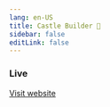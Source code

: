 ```yaml
---
lang: en-US
title: Castle Builder 🏰
sidebar: false
editLink: false
---
```


### Live

<sample src="https://needle.tools" />

[Visit website](https://needle.tools)